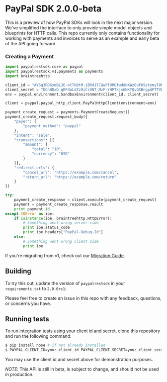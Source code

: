 # PayPal SDK 2.0.0-beta

This is a preview of how PayPal SDKs will look in the next major version. We've simplified the interface to only provide
simple model objects and blueprints for HTTP calls. This repo currently only contains functionality for working with payments and invoices
to serve as an example and early beta of the API going forward.

### Creating a Payment

```python
import paypalrestsdk.core as paypal
import paypalrestsdk.v1.payments as payments
import braintreehttp

client_id = "AYSq3RDGsmBLJE-otTkBtM-jBRd1TCQwFf9RGfwddNXWz0uFU9ztymylOhRS"
client_secret = "EGnHDxD_qRPdaLdZz8iCr8N7_MzF-YHPTkjs6NKYQvQSBngp4PTTVWkPZRbL"
env = paypal.environment.SandboxEnvironment(client_id, client_secret)

client = paypal.paypal_http_client.PayPalHttpClient(environment=env)

payment_create_request = payments.PaymentCreateRequest()
payment_create_request.request_body({
    "payer": {
        "payment_method": "paypal"
    },
    "intent": "sale",
    "transactions": [{
        "amount": {
            "total": "10",
            "currency": "USD"
        }
    }],
    "redirect_urls": {
        "cancel_url": "https://example.com/cancel",
        "return_url": "https://example.com/return"
    }
})

try:
    payment_create_response = client.execute(payment_create_request)
    payment = payment_create_response.result
    print payment.id
except IOError as ioe:
    if isinstance(ioe, braintreehttp.HttpError):
        # Something went wrong server-side
        print ioe.status_code
        print ioe.headers["PayPal-Debug-Id"]
    else:
        # Something went wrong client side
        print ioe
```

If you're migrating from v1, check out our [Migration Guide](./docs/Migrating.md).

## Building

To try this out, update the version of `paypalrestsdk` in your `requirements.txt` to `2.0.0rc1`:

Please feel free to create an issue in this repo with any feedback, questions, or concerns you have.

## Running tests

To run integration tests using your client id and secret, clone this repository and run the following command:
```sh
$ pip install nose # if not already installed
$ PAYPAL_CLIENT_ID=your_client_id PAYPAL_CLIENT_SECRET=your_client_secret nosetests --exe
```

You may use the client id and secret above for demonstration purposes.


*NOTE*: This API is still in beta, is subject to change, and should not be used in production.

